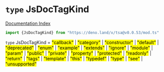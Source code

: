 # `type` JsDocTagKind

[Documentation Index](../README.md)

```ts
import {JsDocTagKind} from "https://deno.land/x/tsa@v0.0.53/mod.ts"
```

`type` JsDocTagKind = <mark>"callback"</mark> | <mark>"category"</mark> | <mark>"constructor"</mark> | <mark>"default"</mark> | <mark>"deprecated"</mark> | <mark>"enum"</mark> | <mark>"example"</mark> | <mark>"extends"</mark> | <mark>"ignore"</mark> | <mark>"module"</mark> | <mark>"param"</mark> | <mark>"public"</mark> | <mark>"private"</mark> | <mark>"property"</mark> | <mark>"protected"</mark> | <mark>"readonly"</mark> | <mark>"return"</mark> | <mark>"tags"</mark> | <mark>"template"</mark> | <mark>"this"</mark> | <mark>"typedef"</mark> | <mark>"type"</mark> | <mark>"see"</mark> | <mark>"unsupported"</mark>